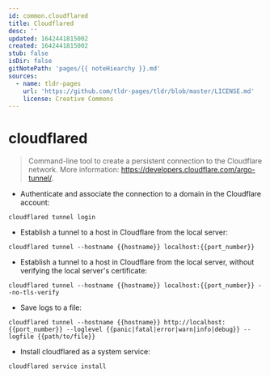 ```yaml
---
id: common.cloudflared
title: Cloudflared
desc: ''
updated: 1642441815002
created: 1642441815002
stub: false
isDir: false
gitNotePath: 'pages/{{ noteHiearchy }}.md'
sources:
  - name: tldr-pages
    url: 'https://github.com/tldr-pages/tldr/blob/master/LICENSE.md'
    license: Creative Commons
---
```

# cloudflared

> Command-line tool to create a persistent connection to the Cloudflare network.
> More information: <https://developers.cloudflare.com/argo-tunnel/>.

- Authenticate and associate the connection to a domain in the Cloudflare account:

`cloudflared tunnel login`

- Establish a tunnel to a host in Cloudflare from the local server:

`cloudflared tunnel --hostname {{hostname}} localhost:{{port_number}}`

- Establish a tunnel to a host in Cloudflare from the local server, without verifying the local server's certificate:

`cloudflared tunnel --hostname {{hostname}} localhost:{{port_number}} --no-tls-verify`

- Save logs to a file:

`cloudflared tunnel --hostname {{hostname}} http://localhost:{{port_number}} --loglevel {{panic|fatal|error|warn|info|debug}} --logfile {{path/to/file}}`

- Install cloudflared as a system service:

`cloudflared service install`

